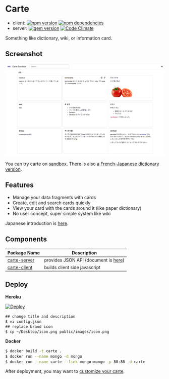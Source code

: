 # Carte

* client: [![npm version](https://badge.fury.io/js/carte-client.svg)](http://badge.fury.io/js/carte-client) [![npm dependencies](https://david-dm.org/tily/carte.svg)](https://david-dm.org/tily/carte)
* server: [![gem version](https://badge.fury.io/rb/carte-server.svg)](http://badge.fury.io/rb/carte-server) [![Code Climate](https://codeclimate.com/github/tily/carte/badges/gpa.svg)](https://codeclimate.com/github/tily/carte)

Something like dictionary, wiki, or information card.

## Screenshot

![](screenshot.png)

You can try carte on [sandbox](http://carte-sandbox.herokuapp.com/#/). There is also [a French-Japanese dictionary version](https://carte-francais.herokuapp.com/#/).

## Features

* Manage your data fragments with cards
* Create, edit and search cards quickly
* View your card with the cards around it (like paper dictionary)
* No user concept, super simple system like wiki

Japanese introduction is [here](http://tily.tumblr.com/post/117678137942/carte).

## Components

| Package Name | Description |
|--------------|-------------|
| [carte-server](https://rubygems.org/gems/carte-server)     | provides JSON API (document is [here](https://github.com/tily/carte/wiki/API))  |
| [carte-client](https://www.npmjs.com/package/carte-client) | builds client side javascript         |
 
## Deploy

**Heroku**

[![Deploy](https://www.herokucdn.com/deploy/button.png)](https://heroku.com/deploy?template=https://github.com/tily/carte-sandbox)

```
## change title and description
$ vi config.json
## replace brand icon
$ cp ~/Desktop/icon.png public/images/icon.png 
```

**Docker**

```bash
$ docker build -t carte .
$ docker run --name mongo -d mongo
$ docker run --name carte --link mongo:mongo -p 80:80 -d carte
```

After deployment, you may want to [customize your carte](https://github.com/tily/carte/wiki/Configuration).
